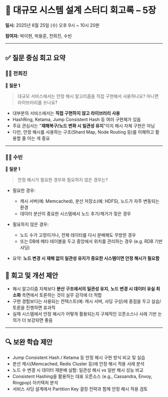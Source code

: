 # 🧾 대규모 시스템 설계 스터디 회고록 – 5장

**일시:** 2025년 6월 25일 (수)  오후 9시 ~ 10시 20분

**참여자:** 박이현, 박용훈, 전희진, 수빈

---

## ✅ 질문 중심 회고 요약

### 🧑‍💻 전희진

**💬 질문 1**

> 대규모 서비스에서는 안정 해시 알고리즘을 직접 구현해서 사용하나요? 아니면 라이브러리를 쓰나요?

* 대부분의 서비스에서는 **직접 구현하지 않고 라이브러리 사용**
* HashRing, Ketama, Jump Consistent Hash 등 여러 구현체가 있음
* 주요 관심사는 "**재해복구/노드 변화 시 일관성 유지**"이지 해시 자체 구현은 아님
* 다만, 안정 해시를 사용하는 구조(Shard Map, Node Routing 등)를 이해하고 활용할 줄 아는 게 중요

---

### 🧑‍💻 수빈

**💬 질문 1**

> 안정 해시가 필요한 경우와 필요하지 않은 경우는?

* 필요한 경우:

    * 캐시 서버(예: Memcached), 분산 저장소(예: HDFS), 노드가 자주 변동되는 환경
    * 데이터 분산이 중요한 시스템에서 노드 추가/제거가 잦은 경우

* 필요하지 않은 경우:

    * 노드 수가 고정이거나, 전체 데이터를 다시 분배해도 무방한 경우
    * 또는 DB에 메타 테이블을 두고 중앙에서 위치를 관리하는 경우 (e.g. RDB 기반 샤딩)

* 요약: **노드 변경 시 재해 없이 일관성 유지가 중요한 시스템이면 안정 해시가 필요함**

## 📝 회고 및 개선 제안

* 해시 알고리즘 자체보다 **분산 구조에서의 일관성 유지**, **노드 변경 시 데이터 유실 최소화** 측면에서 토론하는 것이 실무 감각에 더 적합
* 구현 경험보다는 사용되는 컨텍스트(예: 캐시 서버, 샤딩 구성)에 중점을 두고 실습/토론을 진행하면 효과적
* 실제 시스템에서 안정 해시가 어떻게 활용되는지 구체적인 오픈소스나 사례 기반 논의가 더 보강되면 좋음

---

## 🔍 보완 학습 제안

* Jump Consistent Hash / Ketama 등 안정 해시 구현 방식 비교 및 실습
* 분산 캐시(Memcached, Redis Cluster 등)에 안정 해시 적용 사례 분석
* 노드 수 변경 시 데이터 재분배 실험: 일관성 해시 vs 일반 해시 성능 비교
* Consistent Hashing을 활용하는 대표 오픈소스 (e.g., Cassandra, Envoy, Ringpop) 아키텍처 분석
* 서비스 샤딩 설계에서 Partition Key 결정 전략과 함께 안정 해시 적용 검토